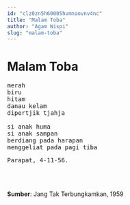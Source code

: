 ```yaml
---
id: "clz0zn5h60005hvmnaovnv4nc"
title: "Malam Toba"
author: "Agam Wispi"
slug: "malam-toba"
---
```


# Malam Toba

<pre>
merah
biru
hitam
danau kelam
dipertjik tjahja

si anak huma
si anak sampan
berdiang pada harapan
menggeliat pada pagi tiba
</pre>
<pre>
Parapat, 4-11-56.
</pre>
<br/><br/>

**Sumber**: Jang Tak Terbungkamkan, 1959

